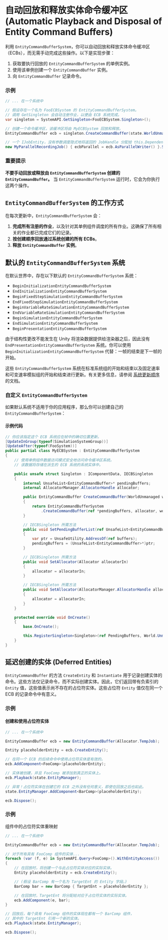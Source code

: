 # 自动回放和释放实体命令缓冲区 (Automatic Playback and Disposal of Entity Command Buffers)

利用 `EntityCommandBufferSystem`，你可以自动回放和释放实体命令缓冲区（ECBs），而无需手动完成这些操作。以下是实现步骤：

1. 获取要执行回放的 `EntityCommandBufferSystem` 的单例实例。
2. 使用该单例创建一个 `EntityCommandBuffer` 实例。
3. 向 `EntityCommandBuffer` 记录命令。

### 示例

```csharp
// ... 在一个系统中

// 假设存在一个名为 FooECBSystem 的 EntityCommandBufferSystem。
// 调用 GetSingleton 会自动注册作业，以便由 ECB 系统完成。
var singleton = SystemAPI.GetSingleton<FooECBSystem.Singleton>();

// 创建一个命令缓冲区，该缓冲区将由 MyECBSystem 回放和释放。
EntityCommandBuffer ecb = singleton.CreateCommandBuffer(state.WorldUnmanaged);

// 一个 IJobEntity，没有参数调度隐式地将返回的 JobHandle 分配给 this.Dependency
new MyParallelRecordingJob() { ecbParallel = ecb.AsParallelWriter() }.Schedule();
```

### 重要提示

**不要手动回放或释放由 `EntityCommandBufferSystem` 创建的 `EntityCommandBuffer`。** 当 `EntityCommandBufferSystem` 运行时，它会为你执行这两个操作。

## `EntityCommandBufferSystem` 的工作方式

在每次更新中，`EntityCommandBufferSystem` 会：

1. **完成所有注册的作业**，以及针对其单例组件调度的所有作业。这确保了所有相关的作业都已完成它们的记录。
2. **按创建顺序回放通过系统创建的所有 ECBs**。
3. **释放 `EntityCommandBuffer` 实例**。

## 默认的 `EntityCommandBufferSystem` 系统

在默认世界中，存在以下默认的 `EntityCommandBufferSystem` 系统：

* `BeginInitializationEntityCommandBufferSystem`
* `EndInitializationEntityCommandBufferSystem`
* `BeginFixedStepSimulationEntityCommandBufferSystem`
* `EndFixedStepSimulationEntityCommandBufferSystem`
* `BeginVariableRateSimulationEntityCommandBufferSystem`
* `EndVariableRateSimulationEntityCommandBufferSystem`
* `BeginSimulationEntityCommandBufferSystem`
* `EndSimulationEntityCommandBufferSystem`
* `BeginPresentationEntityCommandBufferSystem`

由于结构性更改不能发生在 Unity 将渲染数据提供给渲染器之后，因此没有 `EndPresentationEntityCommandBufferSystem` 系统。你可以使用 `BeginInitializationEntityCommandBufferSystem` 代替：一帧的结束是下一帧的开始。

这些 `EntityCommandBufferSystem` 系统在标准系统组的开始和结束以及固定速率和可变速率模拟组的开始和结束进行更新。有关更多信息，请参阅 [系统更新顺序](https://docs.unity3d.com/Manual/system-update-order.html) 的文档。

### 自定义 `EntityCommandBufferSystem`

如果默认系统不适用于你的应用程序，那么你可以创建自己的 `EntityCommandBufferSystem`：

#### 示例代码

```csharp
// 你应该指定这个 ECB 系统应在帧中的确切位置更新。
[UpdateInGroup(typeof(SimulationSystemGroup))]
[UpdateAfter(typeof(FooSystem))]
public partial class MyECBSystem : EntityCommandBufferSystem
{
    // 使用单例组件数据访问模式安全地访问命令缓冲区系统。
    // 该数据将存储在派生的 ECB 系统的系统实体中。

    public unsafe struct Singleton : IComponentData, IECBSingleton
    {
        internal UnsafeList<EntityCommandBuffer>* pendingBuffers;
        internal AllocatorManager.AllocatorHandle allocator;

        public EntityCommandBuffer CreateCommandBuffer(WorldUnmanaged world)
        {
            return EntityCommandBufferSystem
                .CreateCommandBuffer(ref *pendingBuffers, allocator, world);
        }

        // IECBSingleton 所需方法
        public void SetPendingBufferList(ref UnsafeList<EntityCommandBuffer> buffers)
        {
            var ptr = UnsafeUtility.AddressOf(ref buffers);
            pendingBuffers = (UnsafeList<EntityCommandBuffer>*)ptr;
        }

        // IECBSingleton 所需方法
        public void SetAllocator(Allocator allocatorIn)
        {
            allocator = allocatorIn;
        }

        // IECBSingleton 所需方法
        public void SetAllocator(AllocatorManager.AllocatorHandle allocatorIn)
        {
            allocator = allocatorIn;
        }
    }

    protected override void OnCreate()
    {
        base.OnCreate();

        this.RegisterSingleton<Singleton>(ref PendingBuffers, World.Unmanaged);
    }
}
```

## 延迟创建的实体 (Deferred Entities)

`EntityCommandBuffer` 的方法 `CreateEntity` 和 `Instantiate` 用于记录创建实体的命令。这些方法仅记录命令，而不实际创建实体。因此，它们返回带有负索引的 `Entity` 值，这些值表示尚不存在的占位符实体。这些占位符 `Entity` 值仅在同一个 ECB 的记录命令中有意义。

### 示例

#### 创建和使用占位符实体

```csharp
// ... 在一个系统中

EntityCommandBuffer ecb = new EntityCommandBuffer(Allocator.TempJob);

Entity placeholderEntity = ecb.CreateEntity();

// 在同一个 ECB 的后续命令中使用占位符实体是有效的。
ecb.AddComponent<FooComp>(placeholderEntity);

// 实体被创建，并且 FooComp 被添加到真正的实体上。
ecb.Playback(state.EntityManager);

// 异常！占位符实体在创建它的 ECB 之外没有任何意义，即使在回放之后也如此。
state.EntityManager.AddComponent<BarComp>(placeholderEntity);

ecb.Dispose();
```

### 示例

组件中的占位符实体重映射

```csharp
// ... 在一个系统中

EntityCommandBuffer ecb = new EntityCommandBuffer(Allocator.TempJob);

// 对于所有具有 FooComp 组件的实体...
foreach (var (f, e) in SystemAPI.Query<FooComp>().WithEntityAccess())
{
    // 在回放时，将创建一个与此占位符实体对应的实际实体。
    Entity placeholderEntity = ecb.CreateEntity();

    // (假设 BarComp 有一个名为 TargetEnt 的 Entity 字段。)
    BarComp bar = new BarComp { TargetEnt = placeholderEntity };

    // 在回放时，TargetEnt 将分配给对应于占位符实体的实际实体。
    ecb.AddComponent(e, bar);
}

// 回放后，每个具有 FooComp 组件的实体现在都有一个 BarComp 组件，
// 其中的 TargetEnt 引用一个新的实体。
ecb.Playback(state.EntityManager);

ecb.Dispose();

```
